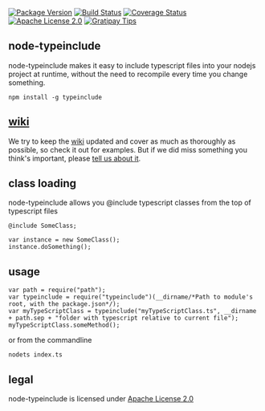 [![Package Version](https://img.shields.io/npm/v/typeinclude.svg)](https://www.npmjs.org/package/typeinclude) [![Build Status](https://travis-ci.org/NexusTools/node-typeinclude.svg)](https://travis-ci.org/NexusTools/node-typeinclude) [![Coverage Status](https://img.shields.io/coveralls/NexusTools/node-typeinclude.svg)](https://coveralls.io/r/NexusTools/node-typeinclude) [![Apache License 2.0](http://img.shields.io/hexpm/l/plug.svg)](http://www.apache.org/licenses/LICENSE-2.0.html) [![Gratipay Tips](https://img.shields.io/gratipay/NexusTools.svg)](https://gratipay.com/NexusTools/)

node-typeinclude
----------------
node-typeinclude makes it easy to include typescript files into your nodejs project at runtime, without the need to recompile every time you change something.

```
npm install -g typeinclude
```

[wiki](https://github.com/NexusTools/node-typeinclude/wiki)
-----------------------------------------------------------
We try to keep the [wiki](https://github.com/NexusTools/node-typeinclude/wiki) updated and cover as much as thoroughly as possible, so check it out for examples. But if we did miss something you think's important, please [tell us about it](https://github.com/NexusTools/node-typeinclude/issues/new).

class loading
-------------
node-typeinclude allows you @include typescript classes from the top of typescript files

```
@include SomeClass;

var instance = new SomeClass();
instance.doSomething();
```

usage
-----
```
var path = require("path");
var typeinclude = require("typeinclude")(__dirname/*Path to module's root, with the package.json*/);
var myTypeScriptClass = typeinclude("myTypeScriptClass.ts", __dirname + path.sep + "folder with typescript relative to current file");
myTypeScriptClass.someMethod();
```

or from the commandline

```
nodets index.ts
```

legal
-----
node-typeinclude is licensed under [Apache License 2.0](LICENSE.md)
